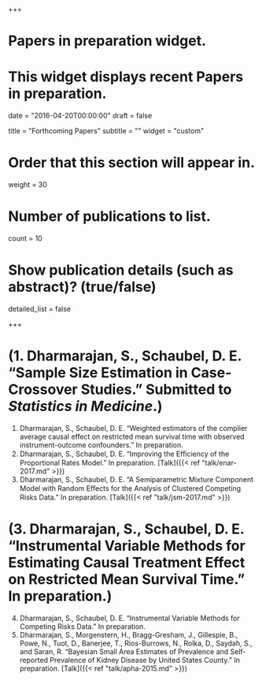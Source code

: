 +++
# Papers in preparation widget.
# This widget displays recent Papers in preparation.

date = "2016-04-20T00:00:00"
draft = false

title = "Forthcoming Papers"
subtitle = ""
widget = "custom"

# Order that this section will appear in.
weight = 30

# Number of publications to list.
count = 10

# Show publication details (such as abstract)? (true/false)
detailed_list = false

+++

# (1. Dharmarajan, S., Schaubel, D. E. “Sample Size Estimation in Case-Crossover Studies.” Submitted to *Statistics in Medicine*.)

1. Dharmarajan, S., Schaubel, D. E. “Weighted estimators of the complier average causal effect on restricted mean survival time with observed instrument-outcome confounders.” In preparation.
2. Dharmarajan, S., Schaubel, D. E. “Improving the Eﬃciency of the Proportional Rates Model.” In preparation. [Talk]({{< ref "talk/enar-2017.md" >}})
3. Dharmarajan, S., Schaubel, D. E. “A Semiparametric Mixture Component Model with Random Eﬀects for the Analysis of Clustered Competing Risks Data.” In preparation. [Talk]({{< ref "talk/jsm-2017.md" >}})
# (3. Dharmarajan, S., Schaubel, D. E. “Instrumental Variable Methods for Estimating Causal Treatment Effect on Restricted Mean Survival Time.” In preparation.)
4. Dharmarajan, S., Schaubel, D. E. “Instrumental Variable Methods for Competing Risks Data.” In preparation.
5. Dharmarajan, S., Morgenstern, H., Bragg-Gresham, J., Gillespie, B., Powe, N., Tuot, D., Banerjee, T., Rios-Burrows, N., Rolka, D., Saydah, S., and Saran, R. “Bayesian Small Area Estimates of Prevalence and Self-reported Prevalence of Kidney Disease by United States County.” In preparation. [Talk]({{< ref "talk/apha-2015.md" >}})